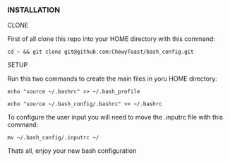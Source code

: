 ### INSTALLATION

 CLONE

First of all clone this repo into your HOME directory with this command:

```
cd ~ && git clone git@github.com:ChewyToast/bash_config.git
```

 SETUP

Run this two commands to create the main files in yoru HOME directory:

```
echo "source ~/.bashrc" >> ~/.bash_profile
```

```
echo "source ~/.bash_config/.bashrc" >> ~/.bashrc
```

To configure the user input you will need to move the .inputrc file with this command:

```
mv ~/.bash_config/.inputrc ~/
```

Thats all, enjoy your new bash configuration
